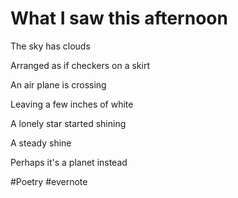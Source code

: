 # What I saw this afternoon

The sky has clouds

Arranged as if checkers on a skirt

An air plane is crossing

Leaving a few inches of white

A lonely star started shining

A steady shine

Perhaps it's a planet instead

\#Poetry #evernote

